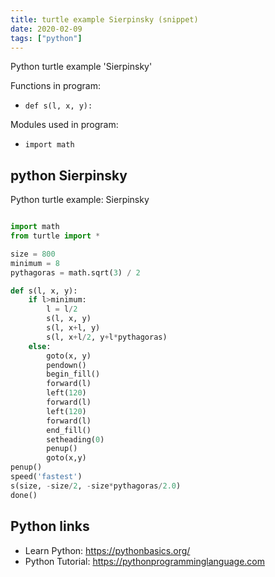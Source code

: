 ```yaml
---
title: turtle example Sierpinsky (snippet)
date: 2020-02-09
tags: ["python"]
---
```

Python turtle example 'Sierpinsky'

Functions in program: 
* `def s(l, x, y):`

Modules used in program: 
* `import math`

## python Sierpinsky

Python turtle example: Sierpinsky

```python

import math
from turtle import * 

size = 800
minimum = 8
pythagoras = math.sqrt(3) / 2

def s(l, x, y):
    if l>minimum:
        l = l/2
        s(l, x, y)
        s(l, x+l, y)
        s(l, x+l/2, y+l*pythagoras)
    else:
        goto(x, y)
        pendown()
        begin_fill()
        forward(l)
        left(120)
        forward(l)
        left(120)
        forward(l)
        end_fill()
        setheading(0)
        penup()
        goto(x,y)
penup()
speed('fastest')
s(size, -size/2, -size*pythagoras/2.0)
done()


```

## Python links

- Learn Python: https://pythonbasics.org/
- Python Tutorial: https://pythonprogramminglanguage.com
